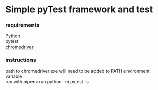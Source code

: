 # Simple pyTest framework and test


### requirements

Python  
pytest  
[chromedriver](https://chromedriver.chromium.org/)

### instructions

path to chromedriver exe will need to be added to PATH environment variable  
run with pipenv run python -m pytest -s